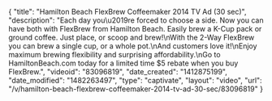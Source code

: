{
    "title": "Hamilton Beach FlexBrew Coffeemaker 2014 TV Ad (30 sec)",
    "description": "Each day you\u2019re forced to choose a side. Now you can have both with FlexBrew from Hamilton Beach. Easily brew a K-Cup pack or ground coffee.  Just place, or scoop and brew!\nWith the 2-Way FlexBrew you can brew a single cup, or a whole pot.\nAnd customers love it!\nEnjoy maximum brewing flexibility and surprising affordability.\nGo to HamiltonBeach.com today for a limited time $5 rebate when you buy FlexBrew.",
    "videoid": "83096819",
    "date_created": "1412875199",
    "date_modified": "1482263497",
    "type": "captivate",
    "layout": "video",
    "url": "\/v\/hamilton-beach-flexbrew-coffeemaker-2014-tv-ad-30-sec\/83096819"
}